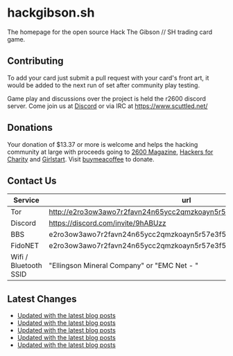 # hackgibson.sh
The homepage for the open source Hack The Gibson // SH trading card game.


## Contributing

To add your card just submit a pull request with your card's front art, it would be added to the next run of set after community play testing.

Game play and discussions over the project is held the r2600 discord server. Come join us at [Discord](https://discord.com/invite/9hABUzz) or via IRC at https://www.scuttled.net/


## Donations

Your donation of $13.37 or more is welcome and helps the hacking community at large with proceeds going to [2600 Magazine](https://2600.com/), [Hackers for Charity](https://hackersforcharity.org) and [Girlstart](https://girlstart.org).  Visit [buymeacoffee](https://www.buymeacoffee.com/hackgibson.sh) to donate.


## Contact Us

Service | url
-|-
Tor | http://e2ro3ow3awo7r2favn24n65ycc2qmzkoayn5r57e3f56nvjwdcgg32ad.onion
Discord | https://discord.com/invite/9hABUzz
BBS | e2ro3ow3awo7r2favn24n65ycc2qmzkoayn5r57e3f56nvjwdcgg32ad.onion:23
FidoNET | e2ro3ow3awo7r2favn24n65ycc2qmzkoayn5r57e3f56nvjwdcgg32ad.onion:24554
Wifi / Bluetooth SSID | "Ellingson Mineral Company" or "EMC Net - <fidonet address>"

## Latest Changes
<!-- BLOG-POST-LIST:START -->
- [Updated with the latest blog posts](https://github.com/DFW2600/hackgibson.sh/commit/6f92d9ba5e8ef8254f012539b1050dd10e9d0d04)
- [Updated with the latest blog posts](https://github.com/DFW2600/hackgibson.sh/commit/f545c65c6afe1f897989f090e0b617b8a3cfbf8f)
- [Updated with the latest blog posts](https://github.com/DFW2600/hackgibson.sh/commit/6ea4bbb81e1540bc8402a029de13961773a9688a)
- [Updated with the latest blog posts](https://github.com/DFW2600/hackgibson.sh/commit/9938f9b1bd45a2beacab15f93f05dae4cca9925a)
- [Updated with the latest blog posts](https://github.com/DFW2600/hackgibson.sh/commit/8c6df9adb935492c0c7dff13765ec0b3eb157e71)
<!-- BLOG-POST-LIST:END -->
